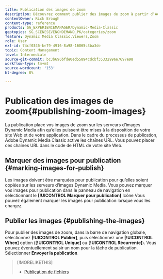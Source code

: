 ```yaml
---
title: Publication des images de zoom
description: Découvrez comment publier des images de zoom à partir d’Adobe Dynamic Media Classic.
contentOwner: Rick Brough
content-type: reference
products: SG_EXPERIENCEMANAGER/Dynamic-Media-Classic
geptopics: SG_SCENESEVENONDEMAND_PK/categories/zoom
feature: Dynamic Media Classic,Viewers,Zoom
role: User
exl-id: 74cf0346-be79-4916-8a98-16865c3ba3de
topic: Content Management
level: Intermediate
source-git-commit: bc3b696bfde0ed55894cdcbf3533299ae7697e98
workflow-type: tm+mt
source-wordcount: '153'
ht-degree: 0%

---
```


# Publication des images de zoom{#publishing-zoom-images}

La publication place vos images de zoom sur les serveurs d’images Dynamic Media afin qu’elles puissent être mises à la disposition de votre site Web et de votre application. Dans le cadre du processus de publication, Adobe Dynamic Media Classic active les chaînes URL. Vous pouvez placer ces chaînes URL dans le code de HTML de votre site Web.

## Marquer des images pour publication {#marking-images-for-publish}

Les images doivent être marquées pour publication pour qu’elles soient copiées sur les serveurs d’images Dynamic Media. Vous pouvez marquer vos images pour publication dans le panneau de navigation en sélectionnant le **[!UICONTROL Marquer pour publication]** Icône Vous pouvez également marquer les images pour publication lorsque vous les chargez.

## Publier les images {#publishing-the-images}

Pour publier des images de zoom, dans la barre de navigation globale, sélectionnez **[!UICONTROL Publier]**, puis sélectionnez une **[!UICONTROL When]** option (**[!UICONTROL Unique]** ou **[!UICONTROL Récurrente]**). Vous pouvez éventuellement saisir un nom pour la tâche de publication. Sélectionner **Envoyer la publication**.

>[!MORELIKETHIS]
>
>* [Publication de fichiers](publishing-files.md#publishing_files)

